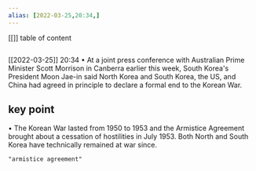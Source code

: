 ```yaml
---
alias: [2022-03-25,20:34,]
---
```

[[]]
table of content
```toc
```

[[2022-03-25]] 20:34
• At a joint press conference with Australian Prime Minister Scott Morrison in Canberra earlier this week, South Korea's President Moon Jae-in said North Korea and South Korea, the US, and China had agreed in principle to declare a formal end to the Korean War.

## key point
• The Korean War lasted from 1950 to 1953 and the Armistice Agreement brought about a cessation of hostilities in July 1953. Both North and South Korea have technically remained at war since.
```query
"armistice agreement"
```
